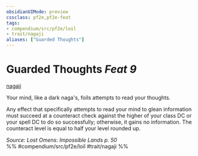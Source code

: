 ```yaml
---
obsidianUIMode: preview
cssclass: pf2e,pf2e-feat
tags:
- compendium/src/pf2e/loil
- trait/nagaji
aliases: ["Guarded Thoughts"]
---
```

# Guarded Thoughts  *Feat 9*  
[nagaji](/rules/traits/nagaji-loil.md)  


Your mind, like a dark naga's, foils attempts to read your thoughts.

Any effect that specifically attempts to read your mind to glean information must succeed at a counteract check against the higher of your class DC or your spell DC to do so successfully; otherwise, it gains no information. The counteract level is equal to half your level rounded up.

*Source: Lost Omens: Impossible Lands p. 50*  
%% #compendium/src/pf2e/loil #trait/nagaji %%